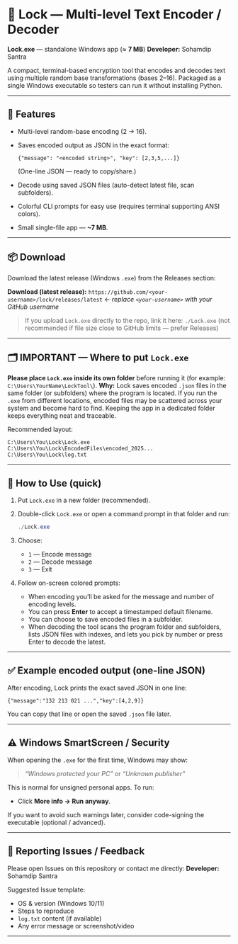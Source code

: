 # 🔐 Lock — Multi-level Text Encoder / Decoder

**Lock.exe** — standalone Windows app (≈ **7 MB**)
**Developer:** Sohamdip Santra

A compact, terminal-based encryption tool that encodes and decodes text using multiple random base transformations (bases 2–16). Packaged as a single Windows executable so testers can run it without installing Python.

---

## 🚀 Features

* Multi-level random-base encoding (2 → 16).
* Saves encoded output as JSON in the exact format:

  ```
  {"message": "<encoded string>", "key": [2,3,5,...]}
  ```

  (One-line JSON — ready to copy/share.)
* Decode using saved JSON files (auto-detect latest file, scan subfolders).
* Colorful CLI prompts for easy use (requires terminal supporting ANSI colors).
* Small single-file app — **\~7 MB**.

---

## 📦 Download

Download the latest release (Windows `.exe`) from the Releases section:

**Download (latest release):**
`https://github.com/<your-username>/lock/releases/latest` ← *replace `<your-username>` with your GitHub username*

> If you upload `Lock.exe` directly to the repo, link it here:
> `./Lock.exe` (not recommended if file size close to GitHub limits — prefer Releases)

---

## 🗂 IMPORTANT — Where to put `Lock.exe`

**Please place `Lock.exe` inside its own folder** before running it (for example: `C:\Users\YourName\LockTool\`).
**Why:** Lock saves encoded `.json` files in the same folder (or subfolders) where the program is located. If you run the `.exe` from different locations, encoded files may be scattered across your system and become hard to find. Keeping the app in a dedicated folder keeps everything neat and traceable.

Recommended layout:

```
C:\Users\You\Lock\Lock.exe
C:\Users\You\Lock\EncodedFiles\encoded_2025...
C:\Users\You\Lock\log.txt
```

---

## 🧭 How to Use (quick)

1. Put `Lock.exe` in a new folder (recommended).
2. Double-click `Lock.exe` or open a command prompt in that folder and run:

   ```powershell
   ./Lock.exe
   ```
3. Choose:

   * `1` — Encode message
   * `2` — Decode message
   * `3` — Exit
4. Follow on-screen colored prompts:

   * When encoding you’ll be asked for the message and number of encoding levels.
   * You can press **Enter** to accept a timestamped default filename.
   * You can choose to save encoded files in a subfolder.
   * When decoding the tool scans the program folder and subfolders, lists JSON files with indexes, and lets you pick by number or press Enter to decode the latest.

---

## ✅ Example encoded output (one-line JSON)

After encoding, Lock prints the exact saved JSON in one line:

```
{"message":"132 213 021 ...","key":[4,2,9]}
```

You can copy that line or open the saved `.json` file later.

---

## ⚠️ Windows SmartScreen / Security

When opening the `.exe` for the first time, Windows may show:

> *“Windows protected your PC”* or *“Unknown publisher”*

This is normal for unsigned personal apps. To run:

* Click **More info → Run anyway**.

If you want to avoid such warnings later, consider code-signing the executable (optional / advanced).

---


## 🐞 Reporting Issues / Feedback

Please open Issues on this repository or contact me directly:
**Developer:** Sohamdip Santra

Suggested Issue template:

* OS & version (Windows 10/11)
* Steps to reproduce
* `log.txt` content (if available)
* Any error message or screenshot/video

---
